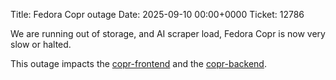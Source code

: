Title: Fedora Copr outage
Date: 2025-09-10 00:00+0000
Ticket: 12786

We are running out of storage, and AI scraper load, Fedora Copr is now very slow
or halted.

This outage impacts the [copr-frontend](https://copr.fedorainfracloud.org)
and the [copr-backend](https://download.copr.fedorainfracloud.org/).

